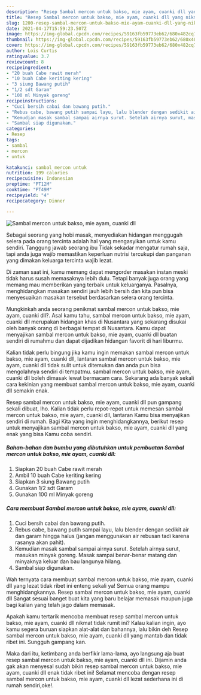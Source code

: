 ```yaml
---
description: "Resep Sambal mercon untuk bakso, mie ayam, cuanki dll yang nikmat Untuk Jualan"
title: "Resep Sambal mercon untuk bakso, mie ayam, cuanki dll yang nikmat Untuk Jualan"
slug: 1200-resep-sambal-mercon-untuk-bakso-mie-ayam-cuanki-dll-yang-nikmat-untuk-jualan
date: 2021-04-17T15:59:23.507Z
image: https://img-global.cpcdn.com/recipes/59163fb59773eb62/680x482cq70/sambal-mercon-untuk-bakso-mie-ayam-cuanki-dll-foto-resep-utama.jpg
thumbnail: https://img-global.cpcdn.com/recipes/59163fb59773eb62/680x482cq70/sambal-mercon-untuk-bakso-mie-ayam-cuanki-dll-foto-resep-utama.jpg
cover: https://img-global.cpcdn.com/recipes/59163fb59773eb62/680x482cq70/sambal-mercon-untuk-bakso-mie-ayam-cuanki-dll-foto-resep-utama.jpg
author: Lois Curtis
ratingvalue: 3.7
reviewcount: 8
recipeingredient:
- "20 buah Cabe rawit merah"
- "10 buah Cabe keriting kering"
- "3 siung Bawang putih"
- "1/2 sdt Garam"
- "100 ml Minyak goreng"
recipeinstructions:
- "Cuci bersih cabai dan bawang putih."
- "Rebus cabe, bawang putih sampai layu, lalu blender dengan sedikit air dan garam hingga halus (jangan menggunakan air rebusan tadi karena rasanya akan pahit)."
- "Kemudian masak sambal sampai airnya surut. Setelah airnya surut, masukan minyak goreng. Masak sampai benar-benar matang dan minyaknya keluar dan bau langunya hilang."
- "Sambal siap digunakan."
categories:
- Resep
tags:
- sambal
- mercon
- untuk

katakunci: sambal mercon untuk 
nutrition: 199 calories
recipecuisine: Indonesian
preptime: "PT12M"
cooktime: "PT49M"
recipeyield: "4"
recipecategory: Dinner

---
```



![Sambal mercon untuk bakso, mie ayam, cuanki dll](https://img-global.cpcdn.com/recipes/59163fb59773eb62/680x482cq70/sambal-mercon-untuk-bakso-mie-ayam-cuanki-dll-foto-resep-utama.jpg)

Sebagai seorang yang hobi masak, menyediakan hidangan menggugah selera pada orang tercinta adalah hal yang mengasyikan untuk kamu sendiri. Tanggung jawab seorang ibu Tidak sekadar mengatur rumah saja, tapi anda juga wajib memastikan keperluan nutrisi tercukupi dan panganan yang dimakan keluarga tercinta wajib lezat.

Di zaman  saat ini, kamu memang dapat mengorder masakan instan meski tidak harus susah memasaknya lebih dulu. Tetapi banyak juga orang yang memang mau memberikan yang terbaik untuk keluarganya. Pasalnya, menghidangkan masakan sendiri jauh lebih bersih dan kita pun bisa menyesuaikan masakan tersebut berdasarkan selera orang tercinta. 



Mungkinkah anda seorang penikmat sambal mercon untuk bakso, mie ayam, cuanki dll?. Asal kamu tahu, sambal mercon untuk bakso, mie ayam, cuanki dll merupakan hidangan khas di Nusantara yang sekarang disukai oleh banyak orang di berbagai tempat di Nusantara. Kamu dapat menyajikan sambal mercon untuk bakso, mie ayam, cuanki dll buatan sendiri di rumahmu dan dapat dijadikan hidangan favorit di hari liburmu.

Kalian tidak perlu bingung jika kamu ingin memakan sambal mercon untuk bakso, mie ayam, cuanki dll, lantaran sambal mercon untuk bakso, mie ayam, cuanki dll tidak sulit untuk ditemukan dan anda pun bisa mengolahnya sendiri di tempatmu. sambal mercon untuk bakso, mie ayam, cuanki dll boleh dimasak lewat bermacam cara. Sekarang ada banyak sekali cara kekinian yang membuat sambal mercon untuk bakso, mie ayam, cuanki dll semakin enak.

Resep sambal mercon untuk bakso, mie ayam, cuanki dll pun gampang sekali dibuat, lho. Kalian tidak perlu repot-repot untuk memesan sambal mercon untuk bakso, mie ayam, cuanki dll, lantaran Kamu bisa menyajikan sendiri di rumah. Bagi Kita yang ingin menghidangkannya, berikut resep untuk menyajikan sambal mercon untuk bakso, mie ayam, cuanki dll yang enak yang bisa Kamu coba sendiri.

<!--inarticleads1-->

##### Bahan-bahan dan bumbu yang dibutuhkan untuk pembuatan Sambal mercon untuk bakso, mie ayam, cuanki dll:

1. Siapkan 20 buah Cabe rawit merah
1. Ambil 10 buah Cabe keriting kering
1. Siapkan 3 siung Bawang putih
1. Gunakan 1/2 sdt Garam
1. Gunakan 100 ml Minyak goreng




<!--inarticleads2-->

##### Cara membuat Sambal mercon untuk bakso, mie ayam, cuanki dll:

1. Cuci bersih cabai dan bawang putih.
1. Rebus cabe, bawang putih sampai layu, lalu blender dengan sedikit air dan garam hingga halus (jangan menggunakan air rebusan tadi karena rasanya akan pahit).
1. Kemudian masak sambal sampai airnya surut. Setelah airnya surut, masukan minyak goreng. Masak sampai benar-benar matang dan minyaknya keluar dan bau langunya hilang.
1. Sambal siap digunakan.




Wah ternyata cara membuat sambal mercon untuk bakso, mie ayam, cuanki dll yang lezat tidak ribet ini enteng sekali ya! Semua orang mampu menghidangkannya. Resep sambal mercon untuk bakso, mie ayam, cuanki dll Sangat sesuai banget buat kita yang baru belajar memasak maupun juga bagi kalian yang telah jago dalam memasak.

Apakah kamu tertarik mencoba membuat resep sambal mercon untuk bakso, mie ayam, cuanki dll nikmat tidak rumit ini? Kalau kalian ingin, ayo kamu segera buruan siapkan alat-alat dan bahannya, lalu bikin deh Resep sambal mercon untuk bakso, mie ayam, cuanki dll yang mantab dan tidak ribet ini. Sungguh gampang kan. 

Maka dari itu, ketimbang anda berfikir lama-lama, ayo langsung aja buat resep sambal mercon untuk bakso, mie ayam, cuanki dll ini. Dijamin anda gak akan menyesal sudah bikin resep sambal mercon untuk bakso, mie ayam, cuanki dll enak tidak ribet ini! Selamat mencoba dengan resep sambal mercon untuk bakso, mie ayam, cuanki dll lezat sederhana ini di rumah sendiri,oke!.

